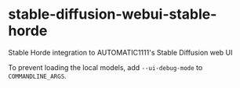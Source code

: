 # stable-diffusion-webui-stable-horde
Stable Horde integration to AUTOMATIC1111's Stable Diffusion web UI

To prevent loading the local models, add `--ui-debug-mode` to `COMMANDLINE_ARGS`.

